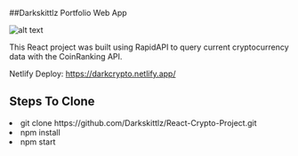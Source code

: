 ##Darkskittlz Portfolio Web App

![alt text](https://github.com/Darkskittlz/E-Portfolio/blob/main/public/images/3.png?raw=true)

This React project was built using RapidAPI to query current cryptocurrency data with the CoinRanking API. 


Netlify Deploy:
https://darkcrypto.netlify.app/

## Steps To Clone 

<li> git clone https://github.com/Darkskittlz/React-Crypto-Project.git </li>
<li>npm install</li>
<li>npm start</li>
